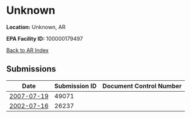 # Unknown

**Location:** Unknown, AR

**EPA Facility ID:** 100000179497

[Back to AR Index](../../index.md)

## Submissions

| Date | Submission ID | Document Control Number |
|------|--------------|-------------------------|
| [2007-07-19](submissions/49071.md) | 49071 |  |
| [2002-07-16](submissions/26237.md) | 26237 |  |
